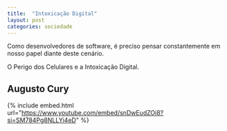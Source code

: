 ```yaml
---
title:  "Intoxicação Digital"
layout: post
categories: sociedade 
---
```


Como desenvolvedores de software, é preciso pensar constantemente em nosso papel diante deste cenário.  


O Perigo dos Celulares e a Intoxicação Digital. 

## Augusto Cury

{% include embed.html url="https://www.youtube.com/embed/snDwEudZOi8?si=SM784Pg8NLLYi4eD" %}

